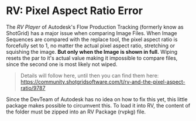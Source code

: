 # RV: Pixel Aspect Ratio Error

The *RV Player* of Autodesk's Flow Production Tracking (formerly know as ShotGrid) has a major issue when comparing Image Files.
When Image Sequences are compared with the replace tool, the pixel aspect ratio is forcefully set to 1, no matter the actual pixel aspect ratio, stretching or squishing the image.
**But only when the Image is shown in full.** Wiping resets the par to it's actual value making it impossible to compare files, since the second one is most likely not wiped.

> Details will follow here, until then you can find them here:\
> https://community.shotgridsoftware.com/t/rv-and-the-pixel-aspect-ratio/9787

Since the DevTeam of Autodesk has no idea on how to fix this yet, this little package makes possible to circumvent this.
To load it into RV, the content of the folder must be zipped into an RV Package (rvpkg) file. 

